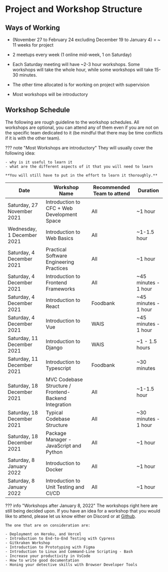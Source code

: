 # Project and Workshop Structure

## Ways of Working

- (November 27 to February 24 excluding December 19 to January 4) = ~ 11 weeks for project
- 2 meetups every week (1 online mid-week, 1 on Saturday)

- Each Saturday meeting will have ~2-3 hour workshops. Some workshops will take the whole hour, while some workshops will take 15-30 minutes.
- The other time allocated is for working on project with supervision
- Most workshops will be introductory

## Workshop Schedule

The following are rough guideline to the workshop schedules. All workshops are optional, you can attend any of them even if you are not on the specific team dedicated to it (be mindful that there may be time conflicts if it is with the other team).

??? note "Most Workshops are introductory"
    They will usually cover the following idea:

    - why is it useful to learn it
    - what are the different aspects of it that you will need to learn

    **You will still have to put in the effort to learn it thoroughly.**

|Date|Workshop Name|Recommended Team to attend|Duration|
|---|---|---|---|
|Saturday, 27 November 2021|Introduction to CFC + Web Development Space|All|~1 hour|
|Wednesday, 1 December 2021|Introduction to Web Basics|All|~1-1.5 hour|
|Saturday, 4 December 2021|Practical Software Engineering Practices|All|~1 hour|
|Saturday, 4 December 2021|Introduction to Frontend Frameworks|All|~45 minutes - 1 hour|
|Saturday, 4 December 2021|Introduction to React|Foodbank|~45 minutes - 1 hour|
|Saturday, 4 December 2021|Introduction to Vue|WAIS|~45 minutes - 1 hour|
|Saturday, 11 December 2021|Introduction to Django|WAIS|~1 - 1.5 hours|
|Saturday, 11 December 2021|Introduction to Typescript|Foodbank|~30 minutes|
|Saturday, 18 December 2021|MVC Codebase Structure / Frontend-Backend Integration|All|~1-1.5 hour|
|Saturday, 18 December 2021|Typical Codebase Structure|All|~30 minutes - 1 hour|
|Saturday, 18 December 2021|Package Manager - JavaScript and Python|All|~1 hour|
|Saturday, 8 January 2022|Introduction to Docker|All|~1 hour|
|Saturday, 8 January 2022|Introduction to Unit Testing and CI/CD|All|~1 hour|

??? info "Workshops after January 8, 2022"
    The workshops right here are still being decided upon. If you have an idea for a workshop that you would like to attend, please let us know either on Discord or at [Github](https://github.com/codersforcauses/workshops/discussions).

    The one that are on consideration are:

    - Deployment on Heroku, and Vercel
    - Introduction to End-to-End Testing with Cypress
    - Gitkraken Workshop
    - Introduction to Prototyping with Figma
    - Introduction to Linux and Command-Line Scripting - Bash
    - Increase your productivity in VsCode
    - How to write good documentation
    - Honing your detective skills with Browser Developer Tools


